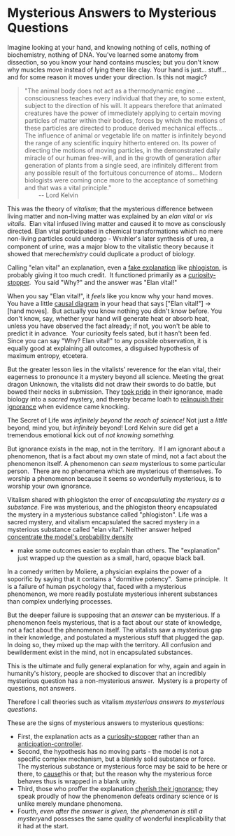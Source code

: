 
# Mysterious Answers to Mysterious Questions

Imagine looking at your hand, and knowing nothing of cells, nothing
of biochemistry, nothing of DNA. You've learned some anatomy from
dissection, so you know your hand contains muscles; but you don't
know why muscles move instead of lying there like clay. Your hand
is just... stuff... and for some reason it moves under your
direction. Is this not magic?

> "The animal body does not act as a thermodynamic engine ...
> consciousness teaches every individual that they are, to some
> extent, subject to the direction of his will. It appears therefore
> that animated creatures have the power of immediately applying to
> certain moving particles of matter within their bodies, forces by
> which the motions of these particles are directed to produce
> derived mechanical effects... The influence of animal or vegetable
> life on matter is infinitely beyond the range of any scientific
> inquiry hitherto entered on. Its power of directing the motions of
> moving particles, in the demonstrated daily miracle of our human
> free-will, and in the growth of generation after generation of
> plants from a single seed, are infinitely different from any
> possible result of the fortuitous concurrence of atoms... Modern
> biologists were coming once more to the acceptance of something and
> that was a vital principle."  
>         -- Lord Kelvin

This was the theory of *vitalism*; that the mysterious difference
between living matter and non-living matter was explained by an
*elan vital* or *vis vitalis*.  Elan vital infused living matter
and caused it to move as consciously directed. Elan vital
participated in chemical transformations which no mere non-living
particles could undergo - Wรถhler's later synthesis of urea, a
component of urine, was a major blow to the vitalistic theory
because it showed that mere*chemistry* could duplicate a product of
biology.

Calling "elan vital" an explanation, even a
[fake explanation](http://www.overcomingbias.com/2007/08/fake-explanatio.html)
like
[phlogiston](http://www.overcomingbias.com/2007/08/fake-causality.html),
is probably giving it too much credit.  It functioned primarily as
a
[curiosity-stopper](http://www.overcomingbias.com/2007/08/semantic-stopsi.html). 
You said "Why?" and the answer was "Elan vital!"

When you say "Elan vital!", it *feels* like you know why your hand
moves.  You have a little
[causal diagram](http://www.overcomingbias.com/2007/08/fake-causality.html)
in your head that says ["Elan vital!"] -\> [hand moves].  But
actually you know nothing you didn't know before. You don't know,
say, whether your hand will generate heat or absorb heat, unless
you have observed the fact already; if not, you won't be able to
predict it in advance.  Your curiosity feels sated, but it hasn't
been fed.  Since you can say "Why? Elan vital!" to any possible
observation, it is equally good at explaining all outcomes, a
disguised hypothesis of maximum entropy, etcetera.

But the greater lesson lies in the vitalists' reverence for the
elan vital, their eagerness to pronounce it a mystery beyond all
science. Meeting the great dragon Unknown, the vitalists did not
draw their swords to do battle, but bowed their necks in
submission. They
[took pride](http://www.overcomingbias.com/2007/03/tsuyoku_naritai.html)
in their ignorance, made biology into a *sacred* mystery, and
thereby became loath to
[relinquish their ignorance](http://yudkowsky.net/virtues/) when
evidence came knocking.

The Secret of Life was *infinitely beyond the reach of science!*
Not just a *little* beyond, mind you, but *infinitely* beyond! Lord
Kelvin sure did get a tremendous emotional kick out of
*not knowing something.*

But ignorance exists in the map, not in the territory.  If I am
ignorant about a phenomenon, that is a fact about my own state of
mind, not a fact about the phenomenon itself. A phenomenon can
*seem* mysterious to some particular person.  There are no
phenomena which are mysterious of themselves. To worship a
phenomenon because it seems so wonderfully mysterious, is to
worship your own ignorance.

Vitalism shared with phlogiston the error of
*encapsulating the mystery as a substance.* Fire was mysterious,
and the phlogiston theory encapsulated the mystery in a mysterious
substance called "phlogiston". Life was a sacred mystery, and
vitalism encapsulated the sacred mystery in a mysterious substance
called "elan vital". Neither answer helped
[concentrate the model's probability density](http://www.overcomingbias.com/2007/08/focus-your-unce.html)
- make some outcomes easier to explain than others. The
"explanation" just wrapped up the question as a small, hard, opaque
black ball.

In a comedy written by Moliere, a physician explains the power of a
soporific by saying that it contains a "dormitive potency".  Same
principle.  It is a failure of human psychology that, faced with a
mysterious phenomenon, we more readily postulate mysterious
inherent substances than complex underlying processes.

But the deeper failure is supposing that an *answer* can be
mysterious. If a phenomenon feels mysterious, that is a fact about
our state of knowledge, not a fact about the phenomenon itself. The
vitalists saw a mysterious gap in their knowledge, and postulated a
mysterious stuff that plugged the gap. In doing so, they mixed up
the map with the territory. All confusion and bewilderment exist in
the mind, not in encapsulated substances.

This is the ultimate and fully general explanation for why, again
and again in humanity's history, people are shocked to discover
that an incredibly mysterious question has a non-mysterious
answer.  Mystery is a property of questions, not answers.

Therefore I call theories such as vitalism
*mysterious answers to mysterious questions*.

These are the signs of mysterious answers to mysterious questions:

-   First, the explanation acts as a
    [curiosity-stopper](http://www.overcomingbias.com/2007/08/semantic-stopsi.html)
    rather than an
    [anticipation-controller](http://www.overcomingbias.com/2007/07/making-beliefs-.html).
-   Second, the hypothesis has no moving parts - the model is not a
    specific complex mechanism, but a blankly solid substance or force.
    The mysterious substance or mysterious force may be said to be here
    or there, to
    [cause](http://www.overcomingbias.com/2007/08/fake-causality.html)this
    or that; but the reason why the mysterious force behaves thus is
    wrapped in a blank unity.
-   Third, those who proffer the explanation
    [cherish their ignorance](http://yudkowsky.net/virtues/); they
    speak proudly of how the phenomenon defeats ordinary science or is
    unlike merely mundane phenomena.
-   Fourth,
    *even after the answer is given, the phenomenon is still a mystery*and
    possesses the same quality of wonderful inexplicability that it had
    at the start.
